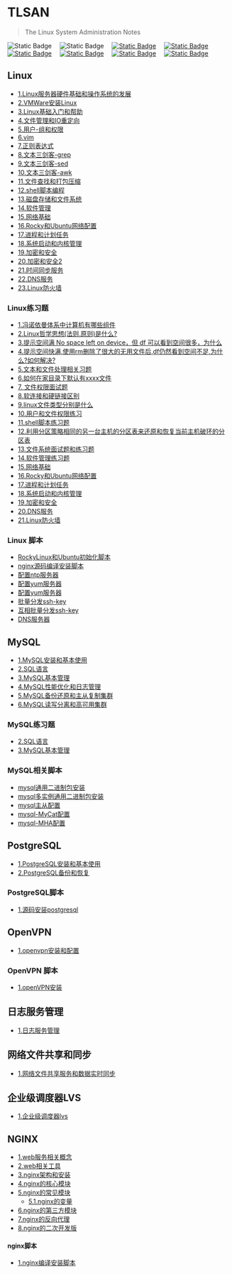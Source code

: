 # TLSAN
> The Linux System Administration Notes

<img alt="Static Badge" src="https://img.shields.io/badge/Linux-Shell-blue">&emsp;
<img alt="Static Badge" src="https://img.shields.io/badge/License-MPL--2.0-yellow">&emsp;
<a href="https://hub.docker.com/"  target="_blank"><img alt="Static Badge" src="https://img.shields.io/badge/docker-red"></a>&emsp;
<a href="https://nginx.org/en/download.html"><img alt="Static Badge" src="https://img.shields.io/badge/nginx-gray"></a>&emsp;
<a href="https://www.vim.org/"><img alt="Static Badge" src="https://img.shields.io/badge/vim-purple"></a>&emsp;
<a href="https://www.postgresql.org/"><img alt="Static Badge" src="https://img.shields.io/badge/postgresql-green"></a>&emsp;
<a href="https://kubernetes.io/"><img alt="Static Badge" src="https://img.shields.io/badge/kubernetes-blue"></a>&emsp;
<a href='javascript:((function(){function a(){for(var a=document.getElementsByClassName("mw_added_css"),b=0;b<a.length;b++)document.body.removeChild(a[b])}function b(){var a=document.createElement("div");a.setAttribute("class","mw-strobe_light"),document.body.appendChild(a),setTimeout(function(){document.body.removeChild(a)},100)}function c(a){return{height:a.offsetHeight,width:a.offsetWidth}}function d(a){var b=c(a);return b.height>10&&b.height<2000&&b.width>10&&b.width<2000}function e(a){for(var b=a,c=0;!!b;)c+=b.offsetTop,b=b.offsetParent;return c}function f(a){var b=e(a);return b>=q&&b<=p+q}function g(a){a.className+=" "+n+" "+"im_first"}function h(a){a.className+=" "+n+" "+o[Math.floor(Math.random()*o.length)]}function j(){for(var a=document.getElementsByClassName(n),b=0;b<a.length;)a[b].className=a[b].className.replace(n,"mw-harlem_shake_slow");n="mw-harlem_shake_slow"}function k(){for(var a=document.getElementsByClassName(n),b=new RegExp("\\b"+n+"\\b"),c=0;c<a.length;)a[c].className=a[c].className.replace(b,"")}var l,m,n="mw-harlem_shake_me",o=["im_drunk","im_baked","im_trippin","im_blown"],p=function(){var a=document.documentElement;if(!!window.innerWidth)return window.innerHeight;return a&&!isNaN(a.clientHeight)?a.clientHeight:0}(),q=function(){return window.pageYOffset?window.pageYOffset:Math.max(document.documentElement.scrollTop,document.body.scrollTop)}(),r=document.getElementsByTagName("*"),s=r.length,t=null;for(l=0;l<s;l++)if(m=r[l],d(m)&&f(m)){t=m;break}if(null===m)return void console.warn("Could not find a node of the right size. Please try a different page.");(function(){var a=document.createElement("link");a.setAttribute("type","text/css"),a.setAttribute("rel","stylesheet"),a.setAttribute("href","./resource/harlem-shake-style.css"),a.setAttribute("class","mw_added_css"),document.body.appendChild(a)})(),function(){var c=document.createElement("audio");c.setAttribute("class","mw_added_css"),c.src="./resource/harlem-shake.mp3",c.loop=!1;var d=!1,e=!1,f=!1;c.addEventListener("timeupdate",function(){var a,l=c.currentTime,m=u,n=m.length;if(.5<=l&&!d&&(d=!0,g(t)),15.5<=l&&!e)for(e=!0,k(),b(),a=0;a<n;a++)h(m[a]);28.4<=c.currentTime&&!f&&(f=!0,j())},!0),c.addEventListener("ended",function(){k(),a()},!0),c.innerHTML="<p>If you are reading this, it is because your browser does not support the audio element. We recommend that you get a new browser.</p>",document.body.appendChild(c),c.play()}();var u=[];for(l=0;l<s;l++)m=r[l],d(m)&&u.push(m)})())()' target="_self"><img alt="Static Badge" src="https://img.shields.io/badge/high一下-yellow"></a>&emsp;



## Linux
- [1.Linux服务器硬件基础和操作系统的发展](./LinuxBasics/1.Linux服务器硬件基础和操作系统的发展.md)
- [2.VMWare安装Linux](./LinuxBasics/2.VMWare安装Linux.md)
- [3.Linux基础入门和帮助](./LinuxBasics/3.Linux基础入门和帮助.md)
- [4.文件管理和IO重定向](./LinuxBasics/4.文件管理和IO重定向.md)
- [5.用户-组和权限](./LinuxBasics/5.用户-组和权限.md)
- [6.vim](./LinuxBasics/6.vim.md)
- [7.正则表达式](./LinuxBasics/7.正则表达式.md)
- [8.文本三剑客-grep](./LinuxBasics/8.grep.md)
- [9.文本三剑客-sed](./LinuxBasics/9.sed.md)
- [10.文本三剑客-awk](./LinuxBasics/10.awk.md)
- [11.文件查找和打包压缩](./LinuxBasics/11.文件查找和打包压缩.md)
- [12.shell脚本编程](./LinuxBasics/12.shell脚本编程.md)
- [13.磁盘存储和文件系统](./LinuxBasics/13.磁盘存储和文件系统.md)
- [14.软件管理](./LinuxBasics/14.软件管理.md)
- [15.网络基础](./LinuxBasics/15.网络基础.md)
- [16.Rocky和Ubuntu网络配置](./LinuxBasics/16.Rocky和Ubuntu网络配置.md)
- [17.进程和计划任务](./LinuxBasics/17.进程和计划任务.md)
- [18.系统启动和内核管理](./LinuxBasics/18.系统启动和内核管理.md)
- [19.加密和安全](./LinuxBasics/19.加密和安全.md)
- [20.加密和安全2](./LinuxBasics/20.加密和安全2.md)
- [21.时间同步服务](./LinuxBasics/21.时间同步服务.md)
- [22.DNS服务](./LinuxBasics/22.DNS.md)
- [23.Linux防火墙](./LinuxBasics/23.Linux防火墙.md)

### Linux练习题 
- [1.冯诺依曼体系中计算机有哪些组件](./Interview/冯诺依曼体系中计算机有哪些组件.md)
- [2.Linux哲学思想(法则,原则)是什么?](./Interview/Linux哲学思想是什么.md)
- [3.提示空间满 No space left on device，但 df 可以看到空间很多，为什么](./Interview/提示空间满Nospaceleftondevice但df可以看到空间很多,为什么.md)
- [4.提示空间快满,使用rm删除了很大的无用文件后,df仍然看到空间不足,为什么?如何解决?](./Interview/提示空间快满,使用rm删除了很大的无用文件后,df仍然看到空间不足,为什么如何解决.md)
- [5.文本和文件处理相关习题](./Interview/TextAndFileExercise.md)
- [6.如何在家目录下默认有xxxx文件](./Interview/如何在家目录下默认有xxxx文件.md)
- [7. 文件权限面试题](./Interview/文件权限面试题.md)
- [8.软连接和硬链接区别](./Interview/软连接和硬链接区别.md)
- [9.linux文件类型分别是什么](./Interview/Linux文件类型.md)
- [10.用户和文件权限练习](./Interview/用户和文件权限练习.md)
- [11.shell脚本练习题](./Interview/shell脚本练习题.md)
- [12.利用分区策略相同的另一台主机的分区表来还原和恢复当前主机破环的分区表](./Interview/利用分区策略相同的另一台主机的分区表来还原和恢复当前主机破环的分区表.md)
- [13.文件系统面试题和练习题](./Interview/文件系统面试题.md)
- [14.软件管理练习题](./Interview/软件管理练习题.md)
- [15.网络基础](./Interview/网路基础.md)
- [16.Rocky和Ubuntu网络配置](./Interview/Rocky和Ubuntu网络配置.md)
- [17.进程和计划任务](./Interview/进程和计划任务.md)
- [18.系统启动和内核管理](./Interview/系统启动和内核管理.md)
- [19.加密和安全](./Interview/加密和安全.md)
- [20.DNS服务](./Interview/DNS.md)
- [21.Linux防火墙](./Interview/Linux防火墙.md)

### Linux 脚本
- [RockyLinux和Ubuntu初始化脚本](./scripts/system-reset/system_reset.sh)
- [nginx源码编译安装脚本](./scripts/nginx-install/nginx_install.sh)
- [配置ntp服务器](./scripts/config-ntp-server/config-ntp-server.sh)
- [配置yum服务器](./scripts/config-yum-server/config-yum-server.sh)
- [配置yum服务器](./scripts/config-yum-server/rsync-local-repo.sh)
- [批量分发ssh-key](./scripts/ssh-key-copy/one2more-ssh-key-copy.sh)
- [互相批量分发ssh-key](./scripts/ssh-key-copy/more2more-ssh-key-copy.sh)
- [DNS服务器](./scripts/dns-server/dns-server.sh)


## MySQL
- [1.MySQL安装和基本使用](./MySQL/MySQL/1.MySQL安装和基本使用.md)
- [2.SQL语言](./MySQL/MySQL/2.SQL语言.md)
- [3.MySQL基本管理](./MySQL/MySQL/3.MySQL基本管理.md)
- [4.MySQL性能优化和日志管理](./MySQL/MySQL/4.MySQL性能优化和日志管理.md)
- [5.MySQL备份还原和主从复制集群](./MySQL/MySQL/5.MySQL备份还原和主从复制集群.md)
- [6.MySQL读写分离和高可用集群](./MySQL/MySQL/6.MySQL读写分离和高可用集群.md)


### MySQL练习题
- [2.SQL语言](./MySQL/Exercises/2.sql语言.md)
- [3.MySQL基本管理](./MySQL/Exercises/3.MySQL基本管理.md)


### MySQL相关脚本
- [mysql通用二进制包安装](./MySQL/Scripts/binary_mysql_install.sh)
- [mysql多实例通用二进制包安装](./MySQL/Scripts/muti-install/multi_binary_mysql_install.sh)
- [mysql主从配置](./MySQL/Scripts/config-mysql-master-slave/config_mysql_master_slave.sh)
- [mysql-MyCat配置](./MySQL/Scripts/config_mycat/config_mycat.sh)
- [mysql-MHA配置](./MySQL/Scripts/config-mha-master-slave/config_mha.sh)





## PostgreSQL
- [1.PostgreSQL安装和基本使用](./PostgreSQL/PostgreSQL/1.PostgreSQL安装和基本使用.md)
- [2.PostgreSQL备份和恢复](./PostgreSQL/PostgreSQL/2.PostgreSQL备份和恢复.md)



### PostgreSQL脚本

- [1.源码安装postgresql](./PostgreSQL/scripts/install_postgresql.sh)


## OpenVPN
- [1.openvpn安装和配置](./OpenVPN/1.openvpn安装和配置.md)

### OpenVPN 脚本

- [1.openVPN安装](./OpenVPN/install_config_openvpn.sh)

## 日志服务管理

- [1.日志服务管理](./log-service/1.日志服务管理.md)

## 网络文件共享和同步

- [1.网络文件共享服务和数据实时同步](./nfs-rsync/1.网络文件共享服务和数据实时同步.md)

## 企业级调度器LVS

- [1.企业级调度器lvs](./lvs/1.企业级调度器lvs.md)


## NGINX

- [1.web服务相关概念](./nginx/1.web服务相关概念.md)
- [2.web相关工具](./nginx/2.web相关工具.md)
- [3.nginx架构和安装](./nginx/3.nginx架构和安装.md)
- [4.nginx的核心模块](./nginx/4.nginx的核心模块.md)
- [5.nginx的常见模块](./nginx/5.nginx的常见模块.md)
  - [5.1.nginx的变量](./nginx/5.1.nginx的变量.md)
- [6.nginx的第三方模块](./nginx/6.nginx的第三方模块.md)
- [7.nginx的反向代理](./nginx/7.nginx的反向代理.md)
- [8.nginx的二次开发版](./nginx/8.nginx的二次开发版.md)

#### nginx脚本

- [1.nginx编译安装脚本](./nginx/scripts/install_nginx.sh)







